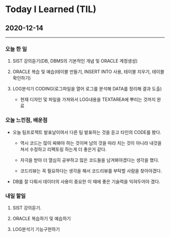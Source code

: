 Today I Learned (TIL)
===

## 2020-12-14

---

### 오늘 한 일


1. SIST 강의듣기(DB, DBMS의 기본적인 개념 및 ORACLE 계정생성)

2. ORACLE 복습 및 예습(테이블 만들기, INSERT INTO 사용, 테이블 지우기, 테이블 확인하기)

3. LOG분석기 CODING(로그파일을 열어 로그를 분석해 DATA를 정리해 결과 도출)

    * 현재 디자인 및 파일을 가져와서 LOG내용을 TEXTAREA에 뿌리는 것까지 완료

   
### 오늘 느낀점, 배운점

* 오늘 팀프로젝트 발표날이여서 다른 팀 발표하는 것을 듣고 타인의 CODE를 봤다.

    * 역시 코드는 많이 짜봐야 하는 것이며 남의 것을 따라 치는 것이 아니라 내것을 쳐서 수정하고 리펙토링 하는게 더 좋은거 같다.

    * 자극을 받아 더 열심히 공부하고 많은 코드들을 남겨봐야겠다는 생각을 했다.

    * 코드리뷰는 꼭 필요하다는 생각을 해서 코드리뷰를 부탁할 사람을 찾아야겠다.

* DB를 잘 다뤄서 데이터의 사용이 중요한 이 때에 좋은 기술력을 익혀두어야 겠다.


### 내일 할일 

1. SIST 강의듣기.

2. ORACLE 복습하기 및 예습하기

3. LOG분석기 기능구현하기